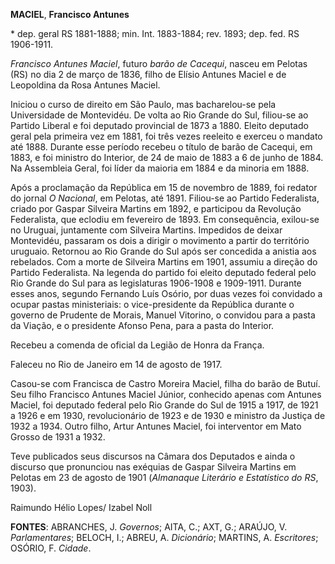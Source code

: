 **MACIEL**, **Francisco Antunes**

\* dep. geral RS 1881-1888; min. Int. 1883-1884; rev. 1893; dep. fed. RS
1906-1911.

*Francisco Antunes Maciel*, futuro *barão de Cacequi*, nasceu em Pelotas
(RS) no dia 2 de março de 1836, filho de Elísio Antunes Maciel e de
Leopoldina da Rosa Antunes Maciel.

Iniciou o curso de direito em São Paulo, mas bacharelou-se pela
Universidade de Montevidéu. De volta ao Rio Grande do Sul, filiou-se ao
Partido Liberal e foi deputado provincial de 1873 a 1880. Eleito
deputado geral pela primeira vez em 1881, foi três vezes reeleito e
exerceu o mandato até 1888. Durante esse período recebeu o título de
barão de Cacequi, em 1883, e foi ministro do Interior, de 24 de maio de
1883 a 6 de junho de 1884. Na Assembleia Geral, foi líder da maioria em
1884 e da minoria em 1888.

Após a proclamação da República em 15 de novembro de 1889, foi redator
do jornal *O Nacional*, em Pelotas, até 1891. Filiou-se ao Partido
Federalista, criado por Gaspar Silveira Martins em 1892, e participou da
Revolução Federalista, que eclodiu em fevereiro de 1893. Em
consequência, exilou-se no Uruguai, juntamente com Silveira Martins.
Impedidos de deixar Montevidéu, passaram os dois a dirigir o movimento a
partir do território uruguaio. Retornou ao Rio Grande do Sul após ser
concedida a anistia aos rebelados. Com a morte de Silveira Martins em
1901, assumiu a direção do Partido Federalista. Na legenda do partido
foi eleito deputado federal pelo Rio Grande do Sul para as legislaturas
1906-1908 e 1909-1911. Durante esses anos, segundo Fernando Luís Osório,
por duas vezes foi convidado a ocupar pastas ministeriais: o
vice-presidente da República durante o governo de Prudente de Morais,
Manuel Vitorino, o convidou para a pasta da Viação, e o presidente
Afonso Pena, para a pasta do Interior.

Recebeu a comenda de oficial da Legião de Honra da França.

Faleceu no Rio de Janeiro em 14 de agosto de 1917.

Casou-se com Francisca de Castro Moreira Maciel, filha do barão de
Butuí. Seu filho Francisco Antunes Maciel Júnior, conhecido apenas com
Antunes Maciel, foi deputado federal pelo Rio Grande do Sul de 1915 a
1917, de 1921 a 1926 e em 1930, revolucionário de 1923 e de 1930 e
ministro da Justiça de 1932 a 1934. Outro filho, Artur Antunes Maciel,
foi interventor em Mato Grosso de 1931 a 1932.

Teve publicados seus discursos na Câmara dos Deputados e ainda o
discurso que pronunciou nas exéquias de Gaspar Silveira Martins em
Pelotas em 23 de agosto de 1901 (*Almanaque Literário e Estatístico do
RS*, 1903).

Raimundo Hélio Lopes/ Izabel Noll

**FONTES**: ABRANCHES, J. *Governos*; AITA, C.; AXT, G.; ARAÚJO, V.
*Parlamentares*; BELOCH, I.; ABREU, A. *Dicionário*; MARTINS, A.
*Escritores*; OSÓRIO, F. *Cidade*.
